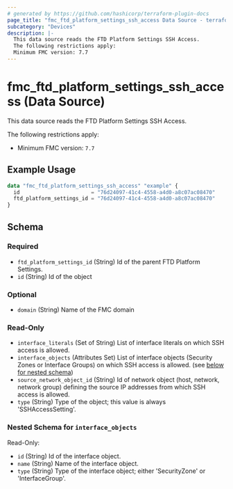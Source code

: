 ```yaml
---
# generated by https://github.com/hashicorp/terraform-plugin-docs
page_title: "fmc_ftd_platform_settings_ssh_access Data Source - terraform-provider-fmc"
subcategory: "Devices"
description: |-
  This data source reads the FTD Platform Settings SSH Access.
  The following restrictions apply:
  Minimum FMC version: 7.7
---
```


# fmc_ftd_platform_settings_ssh_access (Data Source)

This data source reads the FTD Platform Settings SSH Access.

The following restrictions apply:
  - Minimum FMC version: `7.7`

## Example Usage

```terraform
data "fmc_ftd_platform_settings_ssh_access" "example" {
  id                       = "76d24097-41c4-4558-a4d0-a8c07ac08470"
  ftd_platform_settings_id = "76d24097-41c4-4558-a4d0-a8c07ac08470"
}
```

<!-- schema generated by tfplugindocs -->
## Schema

### Required

- `ftd_platform_settings_id` (String) Id of the parent FTD Platform Settings.
- `id` (String) Id of the object

### Optional

- `domain` (String) Name of the FMC domain

### Read-Only

- `interface_literals` (Set of String) List of interface literals on which SSH access is allowed.
- `interface_objects` (Attributes Set) List of interface objects (Security Zones or Interface Groups) on which SSH access is allowed. (see [below for nested schema](#nestedatt--interface_objects))
- `source_network_object_id` (String) Id of network object (host, network, network group) defining the source IP addresses from which SSH access is allowed.
- `type` (String) Type of the object; this value is always 'SSHAccessSetting'.

<a id="nestedatt--interface_objects"></a>
### Nested Schema for `interface_objects`

Read-Only:

- `id` (String) Id of the interface object.
- `name` (String) Name of the interface object.
- `type` (String) Type of the interface object; either 'SecurityZone' or 'InterfaceGroup'.
